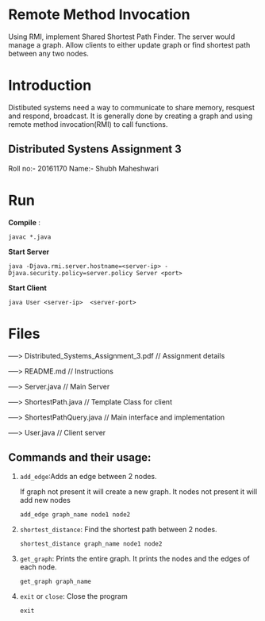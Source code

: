 # Remote Method Invocation 
Using RMI, implement Shared Shortest Path Finder. 
    The server would manage a graph. 
    Allow clients to either update graph or find shortest path between any two nodes.

# Introduction 
Distibuted systems need a way to communicate to share memory, resquest and respond, broadcast. It is generally done by creating a graph and using remote method invocation(RMI) to call functions. 

## Distributed Systens Assignment 3
Roll no:- 20161170 Name:- Shubh Maheshwari  

 
# Run
**Compile** : 
```
javac *.java
```

**Start Server**
```
java -Djava.rmi.server.hostname=<server-ip> -Djava.security.policy=server.policy Server <port>

```

**Start Client**
```
java User <server-ip>  <server-port>  
```

# Files 
──> Distributed_Systems_Assignment_3.pdf // Assignment details

──> README.md       // Instructions

──> Server.java     // Main Server 

──> ShortestPath.java   // Template Class for client 

──> ShortestPathQuery.java  // Main interface and implementation

──> User.java       // Client server


## Commands and their usage:

1. `add_edge`:Adds an edge between 2 nodes. 
    
    If graph not present it will create a new graph. It nodes not present it will add new nodes
   ```
   add_edge graph_name node1 node2
   ```
2. `shortest_distance`: Find the shortest path between 2 nodes. 

   ```
   shortest_distance graph_name node1 node2
   ```
5. `get_graph`: Prints the entire graph. 
    It prints the nodes and the edges of each node.
   ```
   get_graph graph_name
   ```
6. `exit` or `close`: Close the program
   ```
   exit
   ```
